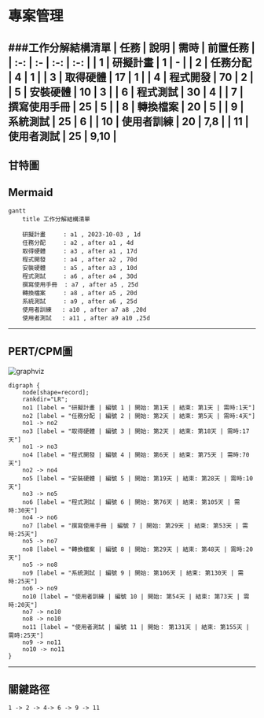 # 專案管理

###工作分解結構清單
| 任務 | 說明 | 需時 | 前置任務 |
| :-: | :- | :-: | :-: |
| 1 | 研擬計畫 | 1 | - |
| 2 | 任務分配 | 4 | 1 |
| 3 | 取得硬體 | 17 | 1 |
| 4 | 程式開發 | 70 | 2 |
| 5 | 安裝硬體 | 10 | 3 |
| 6 | 程式測試 | 30 | 4 |
| 7 | 撰寫使用手冊 | 25 | 5 |
| 8 | 轉換檔案 | 20 | 5 |
| 9 | 系統測試 | 25 | 6 |
| 10 | 使用者訓練 | 20 | 7,8 |
| 11 | 使用者測試 | 25 | 9,10 |
---
## 甘特圖
## Mermaid
```mermaid
gantt
    title 工作分解結構清單

    研擬計畫     : a1 , 2023-10-03 , 1d
    任務分配     : a2 , after a1 , 4d
    取得硬體     : a3 , after a1 , 17d
    程式開發     : a4 , after a2 , 70d
    安裝硬體     : a5 , after a3 , 10d
    程式測試     : a6 , after a4 , 30d
    撰寫使用手冊  : a7 , after a5 , 25d
    轉換檔案     : a8 , after a5 , 20d
    系統測試     : a9 , after a6 , 25d
    使用者訓練   : a10 , after a7 a8 ,20d
    使用者測試   : a11 , after a9 a10 ,25d
```

---

## PERT/CPM圖

![graphviz](https://quickchart.io/graphviz?graph=digraph{node[shape=record];rankdir="LR";no1[label="研擬計畫|編號1|開始:第1天|結束:第1天|需時:1天"]no2[label="任務分配|編號2|開始:第2天|結束:第5天|需時:4天"]no1->no2;no3[label="取得硬體|編號3|開始:第2天|結束:第18天|需時:17天"];no1->no3;no4[label="程式開發|編號4|開始:第6天|結束:第75天|需時:70天"];no2->no4;no5[label="安裝硬體|編號5|開始:第19天|結束:第28天|需時:10天"];no3->no5;no6[label="程式測試|編號6|開始:第76天|結束:第105天|需時:30天"];no4->no6;no7[label="撰寫使用手冊|編號7|開始:第29天|結束:第53天|需時:25天"];no5->no7;no8[label="轉換檔案|編號8|開始:第29天|結束:第48天|需時:20天"];no5->no8;no9[label="系統測試|編號9|開始:第106天|結束:第130天|需時:25天"];no6->no9;no10[label="使用者訓練|編號10|開始:第54天|結束:第73天|需時:20天"];no7->no10;no8->no10;no11[label="使用者測試|編號11|開始：第131天|結束:第155天|需時:25天"];no9->no11;no10->no11;}&backgroundColor=transparent)

```graphviz
digraph {
	node[shape=record];
	rankdir="LR";
    no1 [label = "研擬計畫 | 編號 1 | 開始: 第1天 | 結束: 第1天 | 需時:1天"]
    no2 [label = "任務分配 | 編號 2 | 開始: 第2天 | 結束: 第5天 | 需時:4天"]
    no1 -> no2
    no3 [label = "取得硬體 | 編號 3 | 開始: 第2天 | 結束: 第18天 | 需時:17天"]
    no1 -> no3
    no4 [label = "程式開發 | 編號 4 | 開始: 第6天 | 結束: 第75天 | 需時:70天"]
    no2 -> no4
    no5 [label = "安裝硬體 | 編號 5 | 開始: 第19天 | 結束: 第28天 | 需時:10天"]
    no3 -> no5
    no6 [label = "程式測試 | 編號 6 | 開始: 第76天 | 結束: 第105天 | 需時:30天"]
    no4 -> no6
    no7 [label = "撰寫使用手冊 | 編號 7 | 開始: 第29天 | 結束: 第53天 | 需時:25天"]
    no5 -> no7
    no8 [label = "轉換檔案 | 編號 8 | 開始: 第29天 | 結束: 第48天 | 需時:20天"]
    no5 -> no8
    no9 [label = "系統測試 | 編號 9 | 開始: 第106天 | 結束: 第130天 | 需時:25天"]
    no6 -> no9
    no10 [label = "使用者訓練 | 編號 10 | 開始: 第54天 | 結束: 第73天 | 需時:20天"]
    no7 -> no10
    no8 -> no10
    no11 [label = "使用者測試 | 編號 11 | 開始： 第131天 | 結束: 第155天 | 需時:25天"]
    no9 -> no11
    no10 -> no11
}
```
---

## 關鍵路徑
```
1 -> 2 -> 4-> 6 -> 9 -> 11